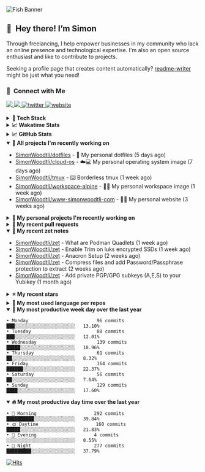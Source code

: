 ![Fish Banner](assets/fish.webp)

## 👋 &nbsp;Hey there! I’m Simon

Through freelancing, I help empower businesses in my community who lack
an online presence and technological expertise. I'm also an open source
enthusiast and like to contribute to projects.

Seeking a profile page that creates content automatically?
[readme-writer] might be just what you need!

### 🤝 &nbsp;Connect with Me

<div align="left">
<a href="https://linkedin.com/in/simonwoodtli" target="_blank">
<img src="https://img.shields.io/badge/linkedin-1E77B5?style=for-the-badge&logo=linkedin&logoColor=white alt=linkedin" />
</a>
<a href="https://github.com/simonwoodtli" target="_blank">
<img src="https://img.shields.io/badge/github-24292E?style=for-the-badge&logo=github&logoColor=white alt=github" />
</a>
<a href="https://twitter.com/simonwoodtlidev" target="_blank">
<img src="https://img.shields.io/badge/twitter-26a7de?style=for-the-badge&logo=twitter&logoColor=white" alt="twitter"/>
</a>
<a href="https://simonwoodtli.com" target="_blank">
<img src="https://img.shields.io/badge/website-E2925F?style=for-the-badge&logo=google-chrome&logoColor=white" alt="website"/>
</a>
</div>
<br/>


<details>
  <summary><b>🧰 Tech Stack</b></summary>
  <div align="center">
  <a href="https://skillicons.dev" target="_blank">
  <img src="https://skillicons.dev/icons?i=js,html,css,bash,python,go,postgresql,docker,vim,linux" alt="JavaScript, HTML, CSS, Bash, Python, Go, PostgreSQL, Docker, Vim,
  Linux">
  </a>
  </div>
</details>

<details>
  <summary><b>📈 Wakatime Stats</b></summary>
  <p align="center"><a href="https://wakatime.com/@SimonWoodtli">
  <img align="center" width="400" height="300" src="https://wakatime.com/share/@SimonWoodtli/7761bcef-e104-47d9-912a-dfd6bf08868b.svg" />
  </a>
  <a href="https://wakatime.com/@SimonWoodtli">
  <img align="center" width="400" height="300" src="https://wakatime.com/share/@SimonWoodtli/341953df-6a40-47b7-8220-ace4eabe0a17.svg" />
  </a></p>

  <h4><b>💬 I've been working with the following languages over the last 7 days</b></h4>

```
• Bash                           2 hrs 31 mins                  ██████░░░░░░░░░░░░░░░░░░░   24.13%
• Markdown                       2 hrs 24 mins                  ██████░░░░░░░░░░░░░░░░░░░   23.1%
• conf                           1 hr 17 mins                   ███░░░░░░░░░░░░░░░░░░░░░░   12.36%
• sh                             55 mins                        ██░░░░░░░░░░░░░░░░░░░░░░░   8.78%
• readline                       44 mins                        ██░░░░░░░░░░░░░░░░░░░░░░░   7.17%
• sshconfig                      33 mins                        █░░░░░░░░░░░░░░░░░░░░░░░░   5.42%
• JSON                           29 mins                        █░░░░░░░░░░░░░░░░░░░░░░░░   4.73%
• Other                          25 mins                        █░░░░░░░░░░░░░░░░░░░░░░░░   3.99%
• gpg                            14 mins                        █░░░░░░░░░░░░░░░░░░░░░░░░   2.33%
• Text                           13 mins                        █░░░░░░░░░░░░░░░░░░░░░░░░   2.22%
• systemd                        8 mins                         ░░░░░░░░░░░░░░░░░░░░░░░░░   1.43%
• tar                            7 mins                         ░░░░░░░░░░░░░░░░░░░░░░░░░   1.26%
• Cheetah                        7 mins                         ░░░░░░░░░░░░░░░░░░░░░░░░░   1.12%
• Crontab                        5 mins                         ░░░░░░░░░░░░░░░░░░░░░░░░░   0.85%
• desktop                        3 mins                         ░░░░░░░░░░░░░░░░░░░░░░░░░   0.48%
• YAML                           1 min                          ░░░░░░░░░░░░░░░░░░░░░░░░░   0.22%
• INI                            1 min                          ░░░░░░░░░░░░░░░░░░░░░░░░░   0.21%
• Dockerfile                     1 min                          ░░░░░░░░░░░░░░░░░░░░░░░░░   0.2%
```

  <h4>👷 I've been working on the following projects over the last 7 days</h4>

```
• dotfiles                       4 hrs 13 mins                  ██████████░░░░░░░░░░░░░░░   40.47%
• Private                        2 hrs 21 mins                  ██████░░░░░░░░░░░░░░░░░░░   22.63%
• Unknown Project                2 hrs 11 mins                  █████░░░░░░░░░░░░░░░░░░░░   20.94%
• cloud-os                       1 hr 5 mins                    ███░░░░░░░░░░░░░░░░░░░░░░   10.53%
• zet                            32 mins                        █░░░░░░░░░░░░░░░░░░░░░░░░   5.22%
• workspace-alpine               1 min                          ░░░░░░░░░░░░░░░░░░░░░░░░░   0.22%
```

  <h4><b>🛠️ I've been working with the following editors over the last 7 days</b></h4>

```
• Vim                            10 hrs 26 mins                 █████████████████████████   100%
```

  <h4><b>💻 I've been working with the following operating systems over the last 7 days</b></h4>

```
• Linux                          10 hrs 26 mins                 █████████████████████████   100%
```

</details>

<details>
  <summary><b>📈 GitHub Stats</b></summary>
  <div align="center">
  <a href="https://github.com/anuraghazra/github-readme-stats"> 
  <img src="https://github-readme-stats.vercel.app/api?username=simonwoodtli&theme=onedark&show_icons=true&hide_rank=true&custom_title=Stats&count_private=true&hide_border=true&hide=issues&line_height=24&bg_color=0d1117" alt="Github Stats">
  <img src="https://github-readme-stats.vercel.app/api/top-langs/?username=simonwoodtli&layout=compact&theme=onedark&count_private=true&hide_border=true&bg_color=0d1117" alt="Top Langs">
  </a>
  </div>
</details>

<details open="">
  <summary><b>👷 All projects I'm recently working on</b></summary>

* [SimonWoodtli/dotfiles](https://github.com/SimonWoodtli/dotfiles) - 🏡 My personal dotfiles (5 days ago)
* [SimonWoodtli/cloud-os](https://github.com/SimonWoodtli/cloud-os) - ☁️💻 My personal operating system image (7 days ago)
* [SimonWoodtli/tmux](https://github.com/SimonWoodtli/tmux) - ⌨️ Borderless tmux (1 week ago)
* [SimonWoodtli/workspace-alpine](https://github.com/SimonWoodtli/workspace-alpine) - 🤖🐳 My personal workspace image (1 week ago)
* [SimonWoodtli/www-simonwoodtli-com](https://github.com/SimonWoodtli/www-simonwoodtli-com) - 👨‍💻 My personal website (3 weeks ago)

</details>
<details>
  <summary><b>🌱 My personal projects I'm recently working on</b></summary>

* [SimonWoodtli/dotfiles](https://github.com/SimonWoodtli/dotfiles) - 🏡 My personal dotfiles (5 days ago)
* [SimonWoodtli/cloud-os](https://github.com/SimonWoodtli/cloud-os) - ☁️💻 My personal operating system image (7 days ago)
* [SimonWoodtli/tmux](https://github.com/SimonWoodtli/tmux) - ⌨️ Borderless tmux (1 week ago)
* [SimonWoodtli/workspace-alpine](https://github.com/SimonWoodtli/workspace-alpine) - 🤖🐳 My personal workspace image (1 week ago)
* [SimonWoodtli/www-simonwoodtli-com](https://github.com/SimonWoodtli/www-simonwoodtli-com) - 👨‍💻 My personal website (3 weeks ago)

</details>
<details>
  <summary><b>🔨 My recent pull requests</b></summary>

* [feat: add wireguard-generate-keys script](https://github.com/SimonWoodtli/dotfiles-old/pull/14) on [SimonWoodtli/dotfiles-old](https://github.com/SimonWoodtli/dotfiles-old) (18 months ago)
* [feat: add video-to-gif script](https://github.com/SimonWoodtli/dotfiles-old/pull/13) on [SimonWoodtli/dotfiles-old](https://github.com/SimonWoodtli/dotfiles-old) (18 months ago)
* [feat: add spoof-mac-linux script](https://github.com/SimonWoodtli/dotfiles-old/pull/12) on [SimonWoodtli/dotfiles-old](https://github.com/SimonWoodtli/dotfiles-old) (18 months ago)
* [feat: add sp-tmux script](https://github.com/SimonWoodtli/dotfiles-old/pull/11) on [SimonWoodtli/dotfiles-old](https://github.com/SimonWoodtli/dotfiles-old) (18 months ago)
* [feat: add sp script](https://github.com/SimonWoodtli/dotfiles-old/pull/10) on [SimonWoodtli/dotfiles-old](https://github.com/SimonWoodtli/dotfiles-old) (18 months ago)

</details>
<details open="">
  <summary><b>📝 My recent zet notes</b></summary>

* [SimonWoodtli/zet](https://github.com/SimonWoodtli/zet/tree/64b06b0d48f6b18e1f342adf06a4b0a8bf05799f/20240226021020) - What are Podman Quadlets (1 week ago)
* [SimonWoodtli/zet](https://github.com/SimonWoodtli/zet/tree/87faac005c8e0178a7269bae60109ca9877cc229/20240220231311) - Enable Trim on luks encrypted SSDs (1 week ago)
* [SimonWoodtli/zet](https://github.com/SimonWoodtli/zet/tree/e070b876413072fe6c7c9630fa5c25e0cb915bdb/20240219142720) - Anacron Setup (2 weeks ago)
* [SimonWoodtli/zet](https://github.com/SimonWoodtli/zet/tree/353c4e49e2878c41cf0724b4c8d5af432cce6624/20240218140751) - Compress files and add Password/Passphrase protection to extract (2 weeks ago)
* [SimonWoodtli/zet](https://github.com/SimonWoodtli/zet/tree/2fdb7a1889f16dbed642b1af1f1a48b110c4dafc/20240205234225) - Add private PGP/GPG subkeys (A,E,S) to your Yubikey (1 month ago)

</details>
<details>
  <summary><b>⭐ My recent stars</b></summary>

* [simple-login/app](https://github.com/simple-login/app) - The SimpleLogin back-end and web app (1 month ago)
* [progit/progit2](https://github.com/progit/progit2) - Pro Git 2nd Edition (1 month ago)
* [MichaIng/DietPi](https://github.com/MichaIng/DietPi) - Lightweight justice for your single-board computer! (2 months ago)
* [mumble-voip/mumble](https://github.com/mumble-voip/mumble) - Mumble is an open-source, low-latency, high quality voice chat software. (2 months ago)
* [bigskysoftware/htmx](https://github.com/bigskysoftware/htmx) - </> htmx - high power tools for HTML (3 months ago)

</details>
<details>
  <summary><b>💬 My most used language per repos</b></summary>

```
• Shell                          16 repos                       ███████████████████░░░░░░   76.19%
• JavaScript                     1 repo                         █░░░░░░░░░░░░░░░░░░░░░░░░   4.76%
• CSS                            2 repos                        ██░░░░░░░░░░░░░░░░░░░░░░░   9.52%
• Nix                            1 repo                         █░░░░░░░░░░░░░░░░░░░░░░░░   4.76%
• HTML                           1 repo                         █░░░░░░░░░░░░░░░░░░░░░░░░   4.76%
```

</details>
<details open="">
  <summary><b>📆 My most productive week day over the last year</b></summary>

```
• Monday                         96 commits                     ███░░░░░░░░░░░░░░░░░░░░░░   13.10%
• Tuesday                        88 commits                     ███░░░░░░░░░░░░░░░░░░░░░░   12.01%
• Wednesday                      139 commits                    █████░░░░░░░░░░░░░░░░░░░░   18.96%
• Thursday                       61 commits                     ██░░░░░░░░░░░░░░░░░░░░░░░   8.32%
• Friday                         164 commits                    ██████░░░░░░░░░░░░░░░░░░░   22.37%
• Saturday                       56 commits                     ██░░░░░░░░░░░░░░░░░░░░░░░   7.64%
• Sunday                         129 commits                    ████░░░░░░░░░░░░░░░░░░░░░   17.60%
```

</details>
<details open="">
  <summary><b>🔥 My most productive day time over the last year</b></summary>

```
• 🌅 Morning                     292 commits                    ██████████░░░░░░░░░░░░░░░   39.84%
• 🌞 Daytime                     160 commits                    █████░░░░░░░░░░░░░░░░░░░░   21.83%
• 🌇 Evening                     4 commits                      ░░░░░░░░░░░░░░░░░░░░░░░░░   0.55%
• 🌃 Night                       277 commits                    █████████░░░░░░░░░░░░░░░░   37.79%
```

</details>

[![Hits](https://hits.seeyoufarm.com/api/count/incr/badge.svg?url=https%3A%2F%2Fgithub.com%2Fsimonwoodtli&count_bg=%23689D6A&title_bg=%23282828&icon=&icon_color=%23E7E7E7&title=views+%28today+%2F+total%29&edge_flat=false)](https://hits.seeyoufarm.com)

[readme-writer]: <https://github.com/SimonWoodtli/readme-writer>
